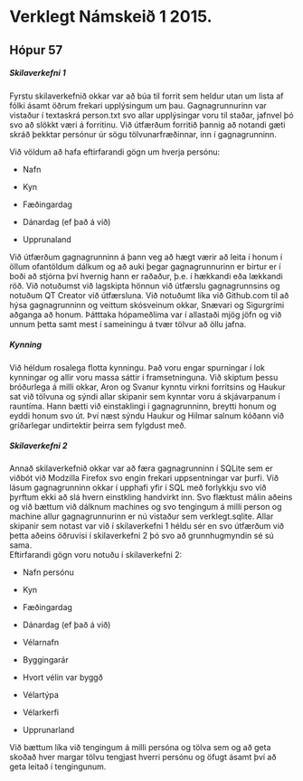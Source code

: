 ﻿# Verklegt Námskeið 1 2015. 
## Hópur 57




  



##### Skilaverkefni 1


Fyrstu skilaverkefnið okkar var að búa til forrit sem heldur utan um lista af fólki ásamt öðrum frekari upplýsingum um þau. 
Gagnagrunnurinn var vistaður í textaskrá person.txt svo allar upplýsingar voru til staðar, jafnvel þó svo að slökkt væri á forritinu. 
Við útfærðum forritið þannig að notandi gæti skráð þekktar persónur úr sögu tölvunarfræðinnar, inn í gagnagrunninn.  

Við völdum að hafa eftirfarandi gögn um hverja persónu: 


* Nafn
* Kyn 

* Fæðingardag

* Dánardag (ef það á við)

* Upprunaland  
  


Við útfærðum gagnagrunninn á þann veg að hægt værir að leita í honum í öllum ofantöldum dálkum og að auki þegar gagnagrunnurinn er birtur er í boði að stjórna því
hvernig hann er raðaður, þ.e. í hækkandi eða lækkandi röð. Við notuðumst við lagskipta hönnun við útfærslu gagnagrunnsins og notuðum QT Creator við útfærsluna. 
Við notuðumt líka við Github.com til að hýsa gagnagrunninn og veittum skósveinum okkar, Snævari og Sigurgrími aðganga að honum. Þátttaka hópameðlima var í allastaði 
mjög jöfn og við unnum þetta samt mest í sameiningu á tvær tölvur að öllu jafna.



##### Kynning 

Við héldum rosalega flotta kynningu. Það voru engar spurningar í lok kynningar og allir voru 
massa sáttir í framsetninguna. Við skiptum þessu bróðurlega á milli okkar, Aron og Svanur kynntu virkni forritsins og Haukur sat við tölvuna og sýndi allar skipanir 
sem kynntar 
voru á skjávarpanum í rauntíma. Hann bætti við einstaklingi í gagnagrunninn, breytti honum og eyddi honum svo út. Því næst sýndu Haukur og Hilmar salnum kóðann við 
gríðarlegar undirtektir þeirra sem fylgdust með.



##### Skilaverkefni 2
Annað skilaverkefnið okkar var að færa gagnagrunninn í SQLite sem er viðbót við Modzilla Firefox svo engin frekari uppsentningar var þurfi. Við 
lásum gagnagrunninn okkar í upphafi yfir í SQL með forlykkju svo við þyrftum ekki að slá hvern einstkling handvirkt inn. Svo flæktust málin aðeins og við bættum við 
dálknum machines og svo tengingum á milli person og machine allur gagnagrunnurinn er nú vistaður sem verklegt.sqlite. Allar skipanir sem notast var við í 
skilaverkefni 1 héldu sér en svo útfærðum við þetta aðeins öðruvísi í skilaverkefni 2 þó svo að grunnhugmyndin sé sú sama.  
Eftirfarandi gögn voru notuðu í 
skilaverkefni 2:


* Nafn persónu

* Kyn 
* Fæðingardag

* Dánardag (ef það á við)

* Vélarnafn
* Byggingarár

* Hvort vélin var byggð
* Vélartýpa

* Vélarkerfi

* Upprunarland  



Við bættum líka við tengingum á milli persóna og tölva sem og að geta skoðað hver margar tölvu tengjast hverri persónu og öfugt ásamt því að geta leitað í tengingunum.